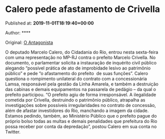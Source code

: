 
# Calero pede afastamento de Crivella

Published at: **2019-11-01T18:19:40+00:00**

Author: ****

Original: [O Antagonista](https://www.oantagonista.com/brasil/calero-pede-afastamento-de-crivella/)

O deputado Marcelo Calero, do Cidadania do Rio, entrou nesta sexta-feira com uma representação no MP-RJ contra o prefeito Marcelo Crivella.
No documento, o parlamentar solicita a instauração de inquérito civil público alegando “possível prática de ato de improbidade lesivo ao patrimônio público” e pede “o afastamento do prefeito  de suas funções”.
Calero questiona o rompimento unilateral do contrato com a concessionária Lamsa, responsável pela gestão da Linha Amarela, e também a destruição das cabinas e demais equipamentos na passarela de pedágio – da qual o prefeito participou.
“O prefeito agiu de forma irresponsável. A ilegalidade cometida por Crivella, destruindo o patrimônio público, atrapalha as investigações sobre possíveis irregularidades no contrato de concessão, além de afastar investidores do Rio, manchando a imagem da cidade. Estamos pedindo, também, ao Ministério Público que o prefeito pague do próprio bolso todas as multas e demais penalidades que prefeitura do Rio possa receber por conta da depredação”, postou Calero em sua conta no Twitter.
